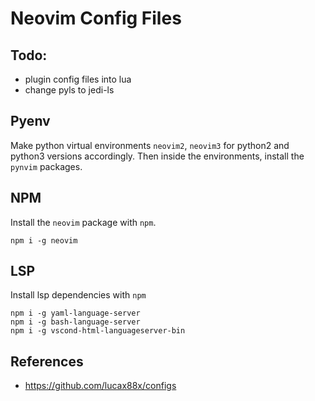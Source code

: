 # Neovim Config Files

## Todo: 
* plugin config files into lua
* change pyls to jedi-ls

## Pyenv
Make python virtual environments `neovim2`, `neovim3` for python2 and python3 versions accordingly.
Then inside the environments, install the `pynvim`  packages.

## NPM
Install the `neovim`  package with `npm`.
```
npm i -g neovim
```

## LSP
Install lsp dependencies with `npm`
```
npm i -g yaml-language-server
npm i -g bash-language-server
npm i -g vscond-html-languageserver-bin
```
## References
* https://github.com/lucax88x/configs



